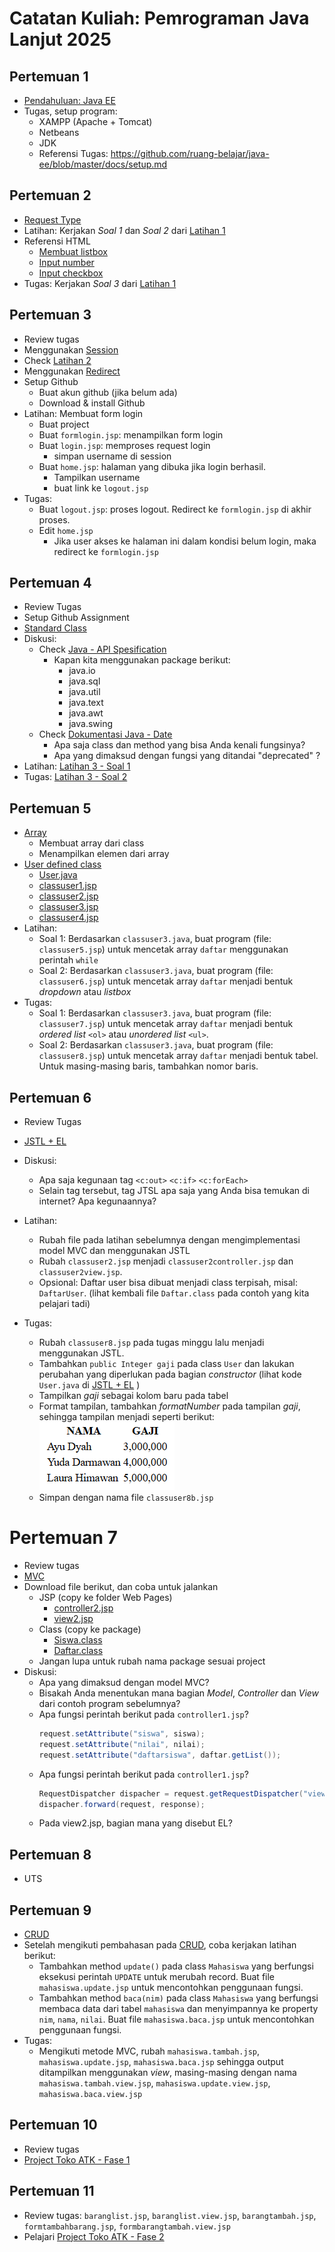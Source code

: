 # Catatan Kuliah: Pemrograman Java Lanjut 2025

## Pertemuan 1
- [Pendahuluan: Java EE](docs/res/Java%20EE%20-%20Pertemuan%201.pptx)
- Tugas, setup program:
  - XAMPP (Apache + Tomcat)
  - Netbeans
  - JDK 
  - Referensi Tugas: https://github.com/ruang-belajar/java-ee/blob/master/docs/setup.md
  

## Pertemuan 2
- [Request Type](docs/request.md)
- Latihan: Kerjakan _Soal 1_ dan _Soal 2_ dari [Latihan 1](latihan/latihan-01.md)
- Referensi HTML
  - [Membuat listbox](https://tutorasr.blogspot.com/2017/03/membuat-listbox-di-html-dengan-mudah.html)
  - [Input number](https://sko.dev/referensi/html/input-number-di-html)
  - [Input checkbox](https://sko.dev/referensi/html/form-input-checkbox)
- Tugas: Kerjakan _Soal 3_ dari [Latihan 1](latihan/latihan-01.md)


## Pertemuan 3
- Review tugas
- Menggunakan [Session](docs/session.md)
- Check [Latihan 2](latihan/latihan-02.md)
- Menggunakan [Redirect](docs/redirect.md)
- Setup Github
  - Buat akun github (jika belum ada)
  - Download & install Github
- Latihan: Membuat form login
  - Buat project 
  - Buat `formlogin.jsp`: menampilkan form login
  - Buat `login.jsp`: memproses request login
    - simpan username di session
  - Buat `home.jsp`: halaman yang dibuka jika login berhasil.
    - Tampilkan username
    - buat link ke `logout.jsp`
- Tugas:
  - Buat `logout.jsp`: proses logout. Redirect ke `formlogin.jsp` di akhir proses.
  - Edit `home.jsp`
    - Jika user akses ke halaman ini dalam kondisi belum login, maka redirect ke `formlogin.jsp`
  
## Pertemuan 4
- Review Tugas
- Setup Github Assignment
- [Standard Class](docs/standard-class.md)
- Diskusi:
  - Check [Java - API Spesification]((https://docs.oracle.com/javase/8/docs/api/overview-summary.html))
    - Kapan kita menggunakan package berikut:
      - java.io
      - java.sql
      - java.util
      - java.text
      - java.awt
      - java.swing
  - Check [Dokumentasi Java - Date](https://docs.oracle.com/javase/8/docs/api/java/util/Date.html)
    - Apa saja class dan method yang bisa Anda kenali fungsinya?
    - Apa yang dimaksud dengan fungsi yang ditandai "deprecated" ?
- Latihan: [Latihan 3 - Soal 1](latihan/latihan-03.md)
- Tugas: [Latihan 3 - Soal 2](latihan/latihan-03.md)

## Pertemuan 5
- [Array](https://github.com/ruang-belajar/java/blob/main/docs/10-array.md)
  - Membuat array dari class
  - Menampilkan elemen dari array
- [User defined class](docs/user-defined-class.md)
  - [User.java](src/User.java)
  - [classuser1.jsp](src/classuser1.jsp)
  - [classuser2.jsp](src/classuser2.jsp)
  - [classuser3.jsp](src/classuser3.jsp)
  - [classuser4.jsp](src/classuser4.jsp)
- Latihan:
  - Soal 1: Berdasarkan `classuser3.java`, buat program (file: `classuser5.jsp`) untuk mencetak array `daftar` menggunakan perintah `while`
  - Soal 2: Berdasarkan `classuser3.java`, buat program (file: `classuser6.jsp`) untuk mencetak array `daftar` menjadi bentuk _dropdown_ atau _listbox_
- Tugas:
  - Soal 1: Berdasarkan `classuser3.java`, buat program (file: `classuser7.jsp`) untuk mencetak array `daftar` menjadi bentuk _ordered list_ `<ol>` atau _unordered list_ `<ul>`.
  - Soal 2: Berdasarkan `classuser3.java`, buat program (file: `classuser8.jsp`) untuk mencetak array `daftar` menjadi bentuk tabel. Untuk masing-masing baris, tambahkan nomor baris.

    
## Pertemuan 6
- Review Tugas
- [JSTL + EL](docs/jstl-el.md)

- Diskusi:
  - Apa saja kegunaan tag `<c:out>` `<c:if>` `<c:forEach>`
  - Selain tag tersebut, tag JTSL apa saja yang Anda bisa temukan di internet? Apa kegunaannya?
- Latihan:
  - Rubah file pada latihan sebelumnya dengan mengimplementasi model MVC dan menggunakan JSTL
  - Rubah `classuser2.jsp` menjadi `classuser2controller.jsp` dan `classuser2view.jsp`.
  - Opsional: Daftar user bisa dibuat menjadi class terpisah, misal: `DaftarUser`. (lihat kembali file `Daftar.class` pada contoh yang kita pelajari tadi)
- Tugas:
  - Rubah `classuser8.jsp` pada tugas minggu lalu menjadi menggunakan JSTL.
  - Tambahkan `public Integer gaji` pada class `User` dan lakukan perubahan yang diperlukan pada bagian _constructor_ (lihat kode `User.java` di [JSTL + EL](docs/jstl-el.md) )
  - Tampilkan _gaji_ sebagai kolom baru pada tabel
  - Format tampilan, tambahkan _formatNumber_ pada tampilan _gaji_, sehingga tampilan menjadi seperti berikut:\
    ![](latihan/res/jstl-1.png)
  - Simpan dengan nama file `classuser8b.jsp`

# Pertemuan 7
- Review tugas
- [MVC](docs/mvc.md)
- Download file berikut, dan coba untuk jalankan
  - JSP (copy ke folder Web Pages)
    - [controller2.jsp](https://github.com/ruang-belajar/java-ee/blob/master/src/controller2.jsp)
    - [view2.jsp](https://github.com/ruang-belajar/java-ee/blob/master/src/view2.jsp)
  - Class (copy ke package)
    - [Siswa.class](https://github.com/ruang-belajar/java-ee/blob/master/src/Siswa.java)
    - [Daftar.class](https://github.com/ruang-belajar/java-ee/blob/master/src/Daftar.java)
  - Jangan lupa untuk rubah nama package sesuai project
- Diskusi:
  - Apa yang dimaksud dengan model MVC?
  - Bisakah Anda menentukan mana bagian _Model_, _Controller_ dan _View_ dari contoh program sebelumnya?
  - Apa fungsi perintah berikut pada `controller1.jsp`?
    ```java
    request.setAttribute("siswa", siswa);
    request.setAttribute("nilai", nilai);
    request.setAttribute("daftarsiswa", daftar.getList());
    ```
  - Apa fungsi perintah berikut pada `controller1.jsp`?
    ```java
    RequestDispatcher dispacher = request.getRequestDispatcher("view2.jsp");
    dispacher.forward(request, response);
    ```
  - Pada view2.jsp, bagian mana yang disebut EL?

## Pertemuan 8
- UTS

## Pertemuan 9
- [CRUD](docs/crud.md)
- Setelah mengikuti pembahasan pada [CRUD](docs/crud.md), coba kerjakan latihan berikut:
  - Tambahkan method `update()` pada class `Mahasiswa` yang berfungsi eksekusi perintah `UPDATE` untuk merubah record. Buat file `mahasiswa.update.jsp` untuk mencontohkan penggunaan fungsi.
  - Tambahkan method `baca(nim)` pada class `Mahasiswa` yang berfungsi membaca data dari tabel `mahasiswa` dan menyimpannya ke property `nim`, `nama`, `nilai`. Buat file `mahasiswa.baca.jsp` untuk mencontohkan penggunaan fungsi. 
- Tugas:
  - Mengikuti metode MVC, rubah `mahasiswa.tambah.jsp`, `mahasiswa.update.jsp`, `mahasiswa.baca.jsp` sehingga output ditampilkan menggunakan _view_, masing-masing dengan nama `mahasiswa.tambah.view.jsp`, `mahasiswa.update.view.jsp`, `mahasiswa.baca.view.jsp`


## Pertemuan 10
- Review tugas
- [Project Toko ATK - Fase 1](latihan/project-1.md)

## Pertemuan 11
- Review tugas: `baranglist.jsp`, `baranglist.view.jsp`, `barangtambah.jsp`, `formtambahbarang.jsp`, `formbarangtambah.view.jsp`
- Pelajari [Project Toko ATK - Fase 2](latihan/project-1-fase-2.md)
